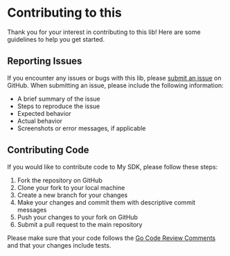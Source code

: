 # Contributing to this

Thank you for your interest in contributing to this lib! Here are some guidelines to help you get started.

## Reporting Issues

If you encounter any issues or bugs with this lib, please [submit an issue](https://github.com/go-labx/request/issues/new/choose) on GitHub. When submitting an issue, please include the following information:

- A brief summary of the issue
- Steps to reproduce the issue
- Expected behavior
- Actual behavior
- Screenshots or error messages, if applicable

## Contributing Code

If you would like to contribute code to My SDK, please follow these steps:

1. Fork the repository on GitHub
2. Clone your fork to your local machine
3. Create a new branch for your changes
4. Make your changes and commit them with descriptive commit messages
5. Push your changes to your fork on GitHub
6. Submit a pull request to the main repository

Please make sure that your code follows the [Go Code Review Comments](https://github.com/golang/go/wiki/CodeReviewComments) and that your changes include tests.